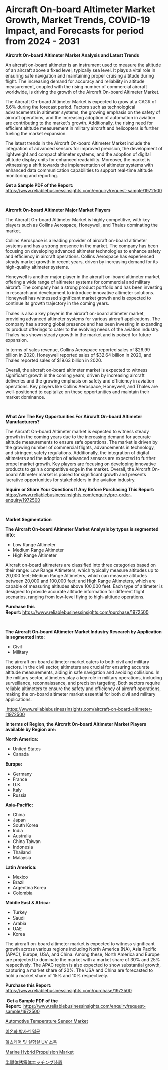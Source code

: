 <p><h1>Aircraft On-board Altimeter Market Growth, Market Trends, COVID-19 Impact, and Forecasts for period from 2024 - 2031</h1></p><p><strong>Aircraft On-board Altimeter Market Analysis and Latest Trends</strong></p>
<p><p>An aircraft on-board altimeter is an instrument used to measure the altitude of an aircraft above a fixed level, typically sea level. It plays a vital role in ensuring safe navigation and maintaining proper cruising altitude during flight. The increasing demand for accuracy and reliability in altitude measurement, coupled with the rising number of commercial aircraft worldwide, is driving the growth of the Aircraft On-board Altimeter Market.</p><p>The Aircraft On-board Altimeter Market is expected to grow at a CAGR of 5.6% during the forecast period. Factors such as technological advancements in altimeter systems, the growing emphasis on the safety of aircraft operations, and the increasing adoption of automation in aviation are contributing to the market's growth. Additionally, the rising need for efficient altitude measurement in military aircraft and helicopters is further fueling the market expansion.</p><p>The latest trends in the Aircraft On-board Altimeter Market include the integration of advanced sensors for improved precision, the development of lightweight and compact altimeter systems, and the adoption of digital altitude display units for enhanced readability. Moreover, the market is witnessing a shift towards the implementation of altimeter systems with enhanced data communication capabilities to support real-time altitude monitoring and reporting.</p></p>
<p><strong>Get a Sample PDF of the Report:&nbsp;</strong> <a href="https://www.reliablebusinessinsights.com/enquiry/request-sample/1972500">https://www.reliablebusinessinsights.com/enquiry/request-sample/1972500</a></p>
<p>&nbsp;</p>
<p><strong>Aircraft On-board Altimeter Major Market Players</strong></p>
<p><p>The Aircraft On-board Altimeter Market is highly competitive, with key players such as Collins Aerospace, Honeywell, and Thales dominating the market. </p><p>Collins Aerospace is a leading provider of aircraft on-board altimeter systems and has a strong presence in the market. The company has been focusing on developing advanced altimeter technologies to enhance safety and efficiency in aircraft operations. Collins Aerospace has experienced steady market growth in recent years, driven by increasing demand for its high-quality altimeter systems.</p><p>Honeywell is another major player in the aircraft on-board altimeter market, offering a wide range of altimeter systems for commercial and military aircraft. The company has a strong product portfolio and has been investing in research and development to introduce innovative altimeter solutions. Honeywell has witnessed significant market growth and is expected to continue its growth trajectory in the coming years.</p><p>Thales is also a key player in the aircraft on-board altimeter market, providing advanced altimeter systems for various aircraft applications. The company has a strong global presence and has been investing in expanding its product offerings to cater to the evolving needs of the aviation industry. Thales has shown steady growth in the market and is poised for future expansion.</p><p>In terms of sales revenue, Collins Aerospace reported sales of $26.99 billion in 2020, Honeywell reported sales of $32.64 billion in 2020, and Thales reported sales of $19.63 billion in 2020.</p><p>Overall, the aircraft on-board altimeter market is expected to witness significant growth in the coming years, driven by increasing aircraft deliveries and the growing emphasis on safety and efficiency in aviation operations. Key players like Collins Aerospace, Honeywell, and Thales are well-positioned to capitalize on these opportunities and maintain their market dominance.</p></p>
<p>&nbsp;</p>
<p><strong>What Are The Key Opportunities For Aircraft On-board Altimeter Manufacturers?</strong></p>
<p><p>The Aircraft On-board Altimeter market is expected to witness steady growth in the coming years due to the increasing demand for accurate altitude measurements to ensure safe operations. The market is driven by the growing number of commercial flights, advancements in technology, and stringent safety regulations. Additionally, the integration of digital altimeters and the adoption of advanced sensors are expected to further propel market growth. Key players are focusing on developing innovative products to gain a competitive edge in the market. Overall, the Aircraft On-board Altimeter market is poised for significant growth and presents lucrative opportunities for stakeholders in the aviation industry.</p></p>
<p><strong>Inquire or Share Your Questions If Any Before Purchasing This Report:</strong> <a href="https://www.reliablebusinessinsights.com/enquiry/pre-order-enquiry/1972500">https://www.reliablebusinessinsights.com/enquiry/pre-order-enquiry/1972500</a></p>
<p>&nbsp;</p>
<p><strong>Market Segmentation</strong></p>
<p><strong>The Aircraft On-board Altimeter Market Analysis by types is segmented into:</strong></p>
<p><ul><li>Low Range Altimeter</li><li>Medium Range Altimeter</li><li>High Range Altimeter</li></ul></p>
<p><p>Aircraft on-board altimeters are classified into three categories based on their range: Low Range Altimeters, which typically measure altitudes up to 20,000 feet; Medium Range Altimeters, which can measure altitudes between 20,000 and 100,000 feet; and High Range Altimeters, which are capable of measuring altitudes above 100,000 feet. Each type of altimeter is designed to provide accurate altitude information for different flight scenarios, ranging from low-level flying to high-altitude operations.</p></p>
<p><strong>Purchase this Report:&nbsp;</strong><a href="https://www.reliablebusinessinsights.com/purchase/1972500">https://www.reliablebusinessinsights.com/purchase/1972500</a></p>
<p>&nbsp;</p>
<p><strong>The Aircraft On-board Altimeter Market Industry Research by Application is segmented into:</strong></p>
<p><ul><li>Civil</li><li>Military</li></ul></p>
<p><p>The aircraft on-board altimeter market caters to both civil and military sectors. In the civil sector, altimeters are crucial for ensuring accurate altitude measurements, aiding in safe navigation and avoiding collisions. In the military sector, altimeters play a key role in military operations, including surveillance, reconnaissance, and precision targeting. Both sectors require reliable altimeters to ensure the safety and efficiency of aircraft operations, making the on-board altimeter market essential for both civil and military applications.</p></p>
<p><a href="https://www.reliablebusinessinsights.com/aircraft-on-board-altimeter-r1972500">&nbsp;https://www.reliablebusinessinsights.com/aircraft-on-board-altimeter-r1972500</a></p>
<p><strong>In terms of Region, the Aircraft On-board Altimeter Market Players available by Region are:</strong></p>
<p>
    <p> <strong> North America: </strong>
        <ul>
            <li>United States</li>
            <li>Canada</li>
        </ul>
        </p> 
    <p> <strong> Europe: </strong>
        <ul>
            <li>Germany</li>
            <li>France</li>
            <li>U.K.</li>
            <li>Italy</li>
            <li>Russia</li>
        </ul>
        </p> 
    <p> <strong> Asia-Pacific: </strong>
        <ul>
            <li>China</li>
            <li>Japan</li>
            <li>South Korea</li>
            <li>India</li>
            <li>Australia</li>
            <li>China Taiwan</li>
            <li>Indonesia</li>
            <li>Thailand</li>
            <li>Malaysia</li>
        </ul>
        </p> 
    <p> <strong> Latin America: </strong>
        <ul>
            <li>Mexico</li>
            <li>Brazil</li>
            <li>Argentina Korea</li>
            <li>Colombia</li>
        </ul>
        </p> 
    <p> <strong> Middle East & Africa: </strong>
        <ul>
            <li>Turkey</li>
            <li>Saudi</li>
            <li>Arabia</li>
            <li>UAE</li>
            <li>Korea</li>
        </ul>
    </p>
    </p>
<p><p>The aircraft on-board altimeter market is expected to witness significant growth across various regions including North America (NA), Asia Pacific (APAC), Europe, USA, and China. Among these, North America and Europe are projected to dominate the market with a market share of 30% and 25% respectively. The APAC region is also expected to show substantial growth, capturing a market share of 20%. The USA and China are forecasted to hold a market share of 15% and 10% respectively.</p></p>
<p><strong>Purchase this Report: </strong><a href="https://www.reliablebusinessinsights.com/purchase/1972500">https://www.reliablebusinessinsights.com/purchase/1972500</a></p>
<p>&nbsp;<strong>Get a Sample PDF of the Report:&nbsp;&nbsp;</strong><a href="https://www.reliablebusinessinsights.com/enquiry/request-sample/1972500">https://www.reliablebusinessinsights.com/enquiry/request-sample/1972500</a></p>
<p><strong></strong></p>
<p><p><a href="https://github.com/alwa8650/Market-Research-Report-List-1/blob/main/automotive-temperature-sensor-market.md">Automotive Temperature Sensor Market</a></p><p><a href="https://github.com/Maeennan456456/Market-Research-Report-List-2/blob/main/3875773115490.md">이온화 방사선 멸균</a></p><p><a href="https://github.com/royErdmtyan906778/Market-Research-Report-List-2/blob/main/3957598115491.md">헬스케어 및 실험실 UV 소독</a></p><p><a href="https://github.com/nusratjahan12006/Market-Research-Report-List-1/blob/main/marine-hybrid-propulsion-market.md">Marine Hybrid Propulsion Market</a></p><p><a href="https://github.com/NikitaBruen/Market-Research-Report-List-1/blob/main/7105648128266.md">半導体誘電体エッチング装置</a></p></p>